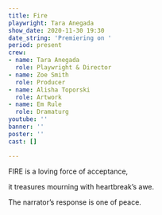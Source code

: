 ```yaml
---
title: Fire
playwright: Tara Anegada
show_date: 2020-11-30 19:30
date_string: 'Premiering on '
period: present
crew:
- name: Tara Anegada
  role: Playwright & Director
- name: Zoe Smith
  role: Producer
- name: Alisha Toporski
  role: Artwork
- name: Em Rule
  role: Dramaturg
youtube: ''
banner: ''
poster: ''
cast: []

---
```

FIRE is a loving force of acceptance,

it treasures mourning with heartbreak’s awe.

The narrator’s response is one of peace.